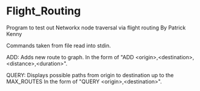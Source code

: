 # Flight_Routing
Program to test out Networkx node traversal via flight routing
By Patrick Kenny

Commands taken from file read into stdin.

ADD:
	Adds new route to graph.
	In the form of "ADD \<origin>,\<destination>,\<distance>,\<duration>".

QUERY:
	Displays possible paths from origin to destination up to the MAX_ROUTES
	In the form of "QUERY \<origin>,\<destination>".
